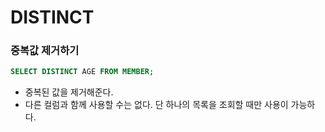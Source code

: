 # DISTINCT
### 중복값 제거하기
```sql
SELECT DISTINCT AGE FROM MEMBER;
```
* 중복된 값을 제거해준다.
* 다른 컬럼과 함께 사용할 수는 없다. 단 하나의 목록을 조회할 때만 사용이 가능하다.